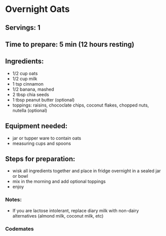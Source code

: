 # Overnight Oats 

## Servings: 1

## Time to prepare: 5 min (12 hours resting)

## Ingredients:
- 1/2 cup oats 
- 1/2 cup milk 
- 1 tsp cinnamon 
- 1/2 banana, mashed
- 2 tbsp chia seeds 
- 1 tbsp peanut butter (optional)
- toppings: raisins, chococlate chips, coconut flakes, chopped nuts, nutella (optional)


## Equipment needed:
- jar or tupper ware to contain oats 
- measuring cups and spoons 


## Steps for preparation:
- wisk all ingredients together and place in fridge overnight in a sealed jar or bowl
- mix in the morning and add optional toppings
- enjoy 



### Notes:
- If you are lactose intolerant, replace diary milk with non-dairy alternatives (almond milk, coconut milk, etc)


### Codemates #

